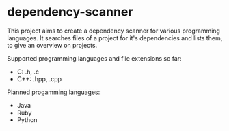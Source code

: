 dependency-scanner
==================

This project aims to create a dependency scanner for various programming languages.
It searches files of a project for it's dependencies and lists them, to give an overview on projects.

Supported programming languages and file extensions so far:
- C: .h, .c
- C++: .hpp, .cpp

Planned progamming languages:
- Java
- Ruby
- Python
